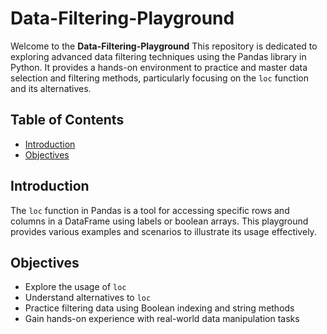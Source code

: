 # Data-Filtering-Playground

Welcome to the **Data-Filtering-Playground** This repository is dedicated to exploring advanced data filtering techniques using the Pandas library in Python. It provides a hands-on environment to practice and master data selection and filtering methods, particularly focusing on the `loc` function and its alternatives.

## Table of Contents

- [Introduction](#introduction)
- [Objectives](#objectives)

## Introduction

The `loc` function in Pandas is a tool for accessing specific rows and columns in a DataFrame using labels or boolean arrays. This playground provides various examples and scenarios to illustrate its usage effectively.

## Objectives

- Explore the usage of `loc`
- Understand alternatives to `loc`
- Practice filtering data using Boolean indexing and string methods
- Gain hands-on experience with real-world data manipulation tasks


